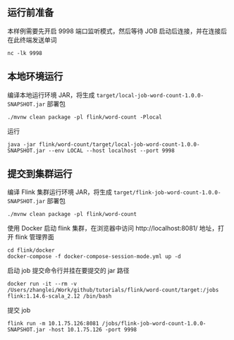 ## 运行前准备

本样例需要先开启 9998 端口监听模式，然后等待 JOB 启动后连接，并在连接后在此终端发送单词

```shell
nc -lk 9998
```

## 本地环境运行

编译本地运行环境 JAR，将生成 `target/local-job-word-count-1.0.0-SNAPSHOT.jar` 部署包

```shell
./mvnw clean package -pl flink/word-count -Plocal
```

运行

```shell
java -jar flink/word-count/target/local-job-word-count-1.0.0-SNAPSHOT.jar --env LOCAL --host localhost --port 9998
```

## 提交到集群运行

编译 Flink 集群运行环境 JAR，将生成 `target/flink-job-word-count-1.0.0-SNAPSHOT.jar` 部署包

```shell
./mvnw clean package -pl flink/word-count
```

使用 Docker 启动 flink 集群，在浏览器中访问 http://localhost:8081/ 地址，打开 flink 管理界面

```shell
cd flink/docker
docker-compose -f docker-compose-session-mode.yml up -d
```

启动 job 提交命令行并挂在要提交的 jar 路径

```shell
docker run -it --rm -v /Users/zhanglei/Work/github/tutorials/flink/word-count/target:/jobs flink:1.14.6-scala_2.12 /bin/bash
```

提交 job 

```shell
flink run -m 10.1.75.126:8081 /jobs/flink-job-word-count-1.0.0-SNAPSHOT.jar -host 10.1.75.126 -port 9998
```

